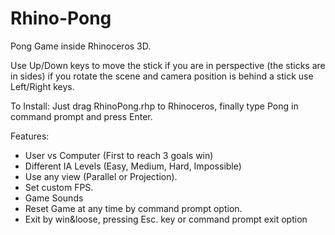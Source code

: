 # Rhino-Pong

Pong Game inside Rhinoceros 3D.

Use Up/Down keys to move the stick if you are in perspective (the sticks are in sides) if you rotate the scene and camera position is behind a stick use Left/Right keys.

To Install: Just drag RhinoPong.rhp to Rhinoceros, finally type Pong in command prompt and press Enter.

Features:
* User vs Computer (First to reach 3 goals win)
* Different IA Levels (Easy, Medium, Hard, Impossible)
* Use any view (Parallel or Projection).
* Set custom FPS.
* Game Sounds 
* Reset Game at any time by command prompt option.
* Exit by win&loose, pressing Esc. key or command prompt exit option
